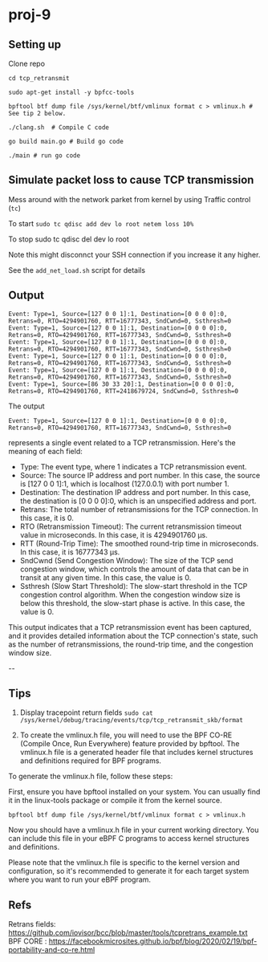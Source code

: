 # proj-9

##  Setting up 

Clone repo

```
cd tcp_retransmit 

sudo apt-get install -y bpfcc-tools

bpftool btf dump file /sys/kernel/btf/vmlinux format c > vmlinux.h # See tip 2 below.

./clang.sh  # Compile C code 

go build main.go # Build go code  

./main # run go code 

```
## Simulate packet loss to cause TCP transmission 



Mess around with the network parket from kernel by using Traffic control (`tc`) 

To start
`sudo tc qdisc add dev lo root netem loss 10%` 

To stop 
sudo tc qdisc del dev lo root 

Note this might disconnct your SSH connection if you increase it any higher.  

See the `add_net_load.sh` script for details


## Output 

```
Event: Type=1, Source=[127 0 0 1]:1, Destination=[0 0 0 0]:0, Retrans=0, RTO=4294901760, RTT=16777343, SndCwnd=0, Ssthresh=0
Event: Type=1, Source=[127 0 0 1]:1, Destination=[0 0 0 0]:0, Retrans=0, RTO=4294901760, RTT=16777343, SndCwnd=0, Ssthresh=0
Event: Type=1, Source=[127 0 0 1]:1, Destination=[0 0 0 0]:0, Retrans=0, RTO=4294901760, RTT=16777343, SndCwnd=0, Ssthresh=0
Event: Type=1, Source=[127 0 0 1]:1, Destination=[0 0 0 0]:0, Retrans=0, RTO=4294901760, RTT=16777343, SndCwnd=0, Ssthresh=0
Event: Type=1, Source=[127 0 0 1]:1, Destination=[0 0 0 0]:0, Retrans=0, RTO=4294901760, RTT=16777343, SndCwnd=0, Ssthresh=0
Event: Type=1, Source=[86 30 33 20]:1, Destination=[0 0 0 0]:0, Retrans=0, RTO=4294901760, RTT=2418679724, SndCwnd=0, Ssthresh=0
```
The output

`Event: Type=1, Source=[127 0 0 1]:1, Destination=[0 0 0 0]:0, Retrans=0, RTO=4294901760, RTT=16777343, SndCwnd=0, Ssthresh=0`

represents a single event related to a TCP retransmission. Here's the meaning of each field:

- Type: The event type, where 1 indicates a TCP retransmission event.
- Source: The source IP address and port number. In this case, the source is [127 0 0 1]:1, which is localhost (127.0.0.1) with port number 1.
- Destination: The destination IP address and port number. In this case, the destination is [0 0 0 0]:0, which is an unspecified address and port.
- Retrans: The total number of retransmissions for the TCP connection. In this case, it is 0.
- RTO (Retransmission Timeout): The current retransmission timeout value in microseconds. In this case, it is 4294901760 µs.
- RTT (Round-Trip Time): The smoothed round-trip time in microseconds. In this case, it is 16777343 µs.
- SndCwnd (Send Congestion Window): The size of the TCP send congestion window, which controls the amount of data that can be in transit at any given time. In this case, the value is 0.
- Ssthresh (Slow Start Threshold): The slow-start threshold in the TCP congestion control algorithm. When the congestion window size is below this threshold, the slow-start phase is active. In this case, the value is 0.

This output indicates that a TCP retransmission event has been captured, and it provides detailed information about the TCP connection's state, such as the number of retransmissions, the round-trip time, and the congestion window size. 

-- 

## Tips 

1. Display tracepoint return fields 
`sudo cat /sys/kernel/debug/tracing/events/tcp/tcp_retransmit_skb/format`

2. To create the vmlinux.h file, you will need to use the BPF CO-RE (Compile Once, Run Everywhere) feature provided by bpftool. The vmlinux.h file is a generated header file that includes kernel structures and definitions required for BPF programs.

To generate the vmlinux.h file, follow these steps:

First, ensure you have bpftool installed on your system. You can usually find it in the linux-tools package or compile it from the kernel source.

```
bpftool btf dump file /sys/kernel/btf/vmlinux format c > vmlinux.h
```

Now you should have a vmlinux.h file in your current working directory. You can include this file in your eBPF C programs to access kernel structures and definitions.

Please note that the  vmlinux.h file is specific to the kernel version and configuration, so it's recommended to generate it for each target system where you want to run your eBPF program.


## Refs

Retrans fields: https://github.com/iovisor/bcc/blob/master/tools/tcpretrans_example.txt
BPF CORE : https://facebookmicrosites.github.io/bpf/blog/2020/02/19/bpf-portability-and-co-re.html 